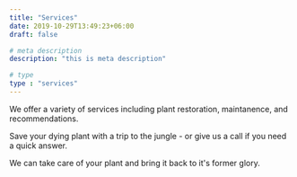 ```yaml
---
title: "Services"
date: 2019-10-29T13:49:23+06:00
draft: false

# meta description
description: "this is meta description"

# type
type : "services"
---
```


We offer a variety of services including plant restoration, maintanence, and recommendations.

Save your dying plant with a trip to the jungle - or give us a call if you need a quick answer.

We can take care of your plant and bring it back to it's former glory.

